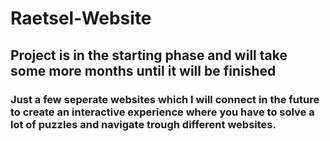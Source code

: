 # Raetsel-Website

## **Project is in the starting phase and will take some more months until it will be finished**

### Just a few seperate websites which I will connect in the future to create an interactive experience where you have to solve a lot of puzzles and navigate trough different websites.
